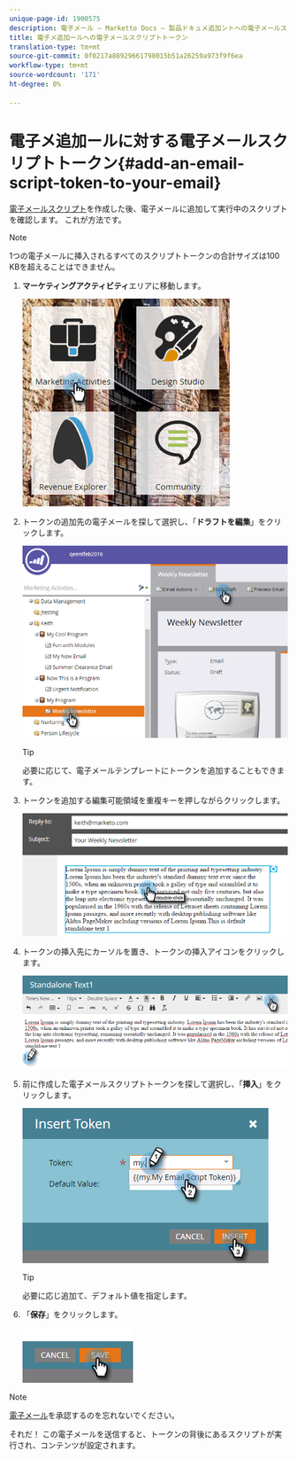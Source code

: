 ```yaml
---
unique-page-id: 1900575
description: 電子メール — Marketto Docs — 製品ドキュメ追加ントへの電子メールスクリプトトークン
title: 電子メ追加ールへの電子メールスクリプトトークン
translation-type: tm+mt
source-git-commit: 0f0217a88929661798015b51a26259a973f9f6ea
workflow-type: tm+mt
source-wordcount: '171'
ht-degree: 0%

---
```



# 電子メ追加ールに対する電子メールスクリプトトークン{#add-an-email-script-token-to-your-email}

[電子メールスクリプト](/help/marketo/product-docs/email-marketing/general/using-tokens/create-an-email-script-token.md)を作成した後、電子メールに追加して実行中のスクリプトを確認します。 これが方法です。

>[!NOTE]
>
>1つの電子メールに挿入されるすべてのスクリプトトークンの合計サイズは100 KBを超えることはできません。

1. **マーケティングアクティビティ**&#x200B;エリアに移動します。

   ![](assets/one-2.png)

1. トークンの追加先の電子メールを探して選択し、「**ドラフトを編集**」をクリックします。

   ![](assets/two-2.png)

   >[!TIP]
   >
   >必要に応じて、電子メールテンプレートにトークンを追加することもできます。

1. トークンを追加する編集可能領域を重複キーを押しながらクリックします。

   ![](assets/three-2.png)

1. トークンの挿入先にカーソルを置き、トークンの挿入アイコンをクリックします。

   ![](assets/four-2.png)

1. 前に作成した電子メールスクリプトトークンを探して選択し、「**挿入**」をクリックします。

   ![](assets/five-1.png)

   >[!TIP]
   >
   >必要に応じ追加て、デフォルト値を指定します。

1. 「**保存**」をクリックします。

   ![](assets/six.png)

>[!NOTE]
>
>[電子メール](/help/marketo/product-docs/email-marketing/general/creating-an-email/approve-an-email.md)を承認するのを忘れないでください。

それだ！ この電子メールを送信すると、トークンの背後にあるスクリプトが実行され、コンテンツが設定されます。
